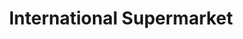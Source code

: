 ---
title: "International Supermarket"
url: /ilford/international-supermarket/
shop: convenience
---